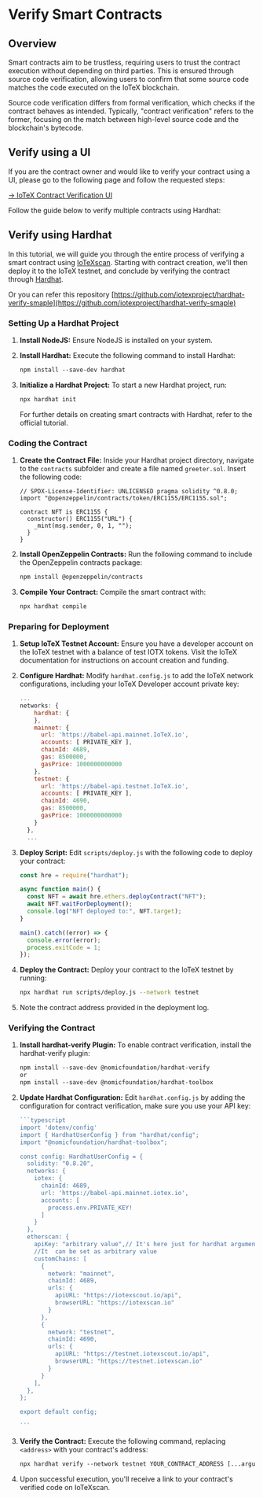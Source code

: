 # Verify Smart Contracts

## Overview

Smart contracts aim to be trustless, requiring users to trust the contract execution without depending on third parties. This is ensured through source code verification, allowing users to confirm that some source code matches the code executed on the IoTeX blockchain.

Source code verification differs from formal verification, which checks if the contract behaves as intended. Typically, "contract verification" refers to the former, focusing on the match between high-level source code and the blockchain's bytecode.

## Verify using a UI

If you are the contract owner and would like to verify your contract using a UI, please go to the following page and follow the requested steps:

[→ IoTeX Contract Verification UI](https://iotexscout.io/verifyContract)

Follow the guide below to verify multiple contracts using Hardhat:

## Verify using Hardhat <a href="#introduction" id="introduction"></a>

In this tutorial, we will guide you through the entire process of verifying a smart contract using [IoTeXscan](https://iotexscan.io/verify-contract). Starting with contract creation, we'll then deploy it to the IoTeX testnet, and conclude by verifying the contract through [Hardhat](https://hardhat.org/hardhat-runner/docs/guides/verifying).

Or you can refer this repository [https://github.com/iotexproject/hardhat-verify-smaple](https://github.com/iotexproject/hardhat-verify-smaple)

### Setting Up a Hardhat Project <a href="#setting-up-a-hardhat-project" id="setting-up-a-hardhat-project"></a>

1. **Install NodeJS:** Ensure NodeJS is installed on your system.
2.  **Install Hardhat:** Execute the following command to install Hardhat:



    ```sh
    npm install --save-dev hardhat
    ```
3.  **Initialize a Hardhat Project:** To start a new Hardhat project, run:



    ```sh
    npx hardhat init
    ```

    For further details on creating smart contracts with Hardhat, refer to the official tutorial.

### Coding the Contract <a href="#coding-the-contract" id="coding-the-contract"></a>

1.  **Create the Contract File:** Inside your Hardhat project directory, navigate to the `contracts` subfolder and create a file named `greeter.sol`. Insert the following code:



    ```solidity
    // SPDX-License-Identifier: UNLICENSED pragma solidity ^0.8.0; 
    import "@openzeppelin/contracts/token/ERC1155/ERC1155.sol"; 

    contract NFT is ERC1155 { 
      constructor() ERC1155("URL") { 
        _mint(msg.sender, 0, 1, ""); 
      } 
    }
    ```
2.  **Install OpenZeppelin Contracts:** Run the following command to include the OpenZeppelin contracts package:



    ```sh
    npm install @openzeppelin/contracts
    ```
3.  **Compile Your Contract:** Compile the smart contract with:



    ```sh
    npx hardhat compile
    ```

### Preparing for Deployment <a href="#preparing-for-deployment" id="preparing-for-deployment"></a>

1. **Setup IoTeX Testnet Account:** Ensure you have a developer account on the IoTeX testnet with a balance of test IOTX tokens. Visit the IoTeX documentation for instructions on account creation and funding.
2.  **Configure Hardhat:** Modify `hardhat.config.js` to add the IoTeX network configurations, including your IoTeX Developer account private key:



    ```javascript
    ...
    networks: {
        hardhat: {
        },
        mainnet: {
          url: 'https://babel-api.mainnet.IoTeX.io',
          accounts: [ PRIVATE_KEY ],
          chainId: 4689,
          gas: 8500000,
          gasPrice: 1000000000000
        },
        testnet: {
          url: 'https://babel-api.testnet.IoTeX.io',
          accounts: [ PRIVATE_KEY ],
          chainId: 4690,
          gas: 8500000,
          gasPrice: 1000000000000
        }
      },
      ...
    ```
3.  **Deploy Script:** Edit `scripts/deploy.js` with the following code to deploy your contract:



    ```javascript
    const hre = require("hardhat");

    async function main() {
      const NFT = await hre.ethers.deployContract("NFT");
      await NFT.waitForDeployment();
      console.log("NFT deployed to:", NFT.target);
    }

    main().catch((error) => {
      console.error(error);
      process.exitCode = 1;
    });
    ```
4.  **Deploy the Contract:** Deploy your contract to the IoTeX testnet by running:



    ```sh
    npx hardhat run scripts/deploy.js --network testnet
    ```


5. Note the contract address provided in the deployment log.

### Verifying the Contract <a href="#verifying-the-contract" id="verifying-the-contract"></a>

1.  **Install hardhat-verify Plugin:** To enable contract verification, install the hardhat-verify plugin:



    ```sh
    npm install --save-dev @nomicfoundation/hardhat-verify
    or
    npm install --save-dev @nomicfoundation/hardhat-toolbox
    ```
2.  **Update Hardhat Configuration:** Edit `hardhat.config.js` by adding the configuration for contract verification, make sure you use your API key:



    ````javascript
    ```typescript
    import 'dotenv/config'
    import { HardhatUserConfig } from "hardhat/config";
    import "@nomicfoundation/hardhat-toolbox";

    const config: HardhatUserConfig = {
      solidity: "0.8.20",
      networks: {
        iotex: {
          chainId: 4689,
          url: 'https://babel-api.mainnet.iotex.io',
          accounts: [
            process.env.PRIVATE_KEY!
          ]
        }
      },
      etherscan: {
        apiKey: "arbitrary value",// It's here just for hardhat arguments validation
        //It  can be set as arbitrary value
        customChains: [
          {
            network: "mainnet",
            chainId: 4689,
            urls: {
              apiURL: "https://iotexscout.io/api",
              browserURL: "https://iotexscan.io"
            }
          },
          {
            network: "testnet",
            chainId: 4690,
            urls: {
              apiURL: "https://testnet.iotexscout.io/api",
              browserURL: "https://testnet.iotexscan.io"
            }
          }
        ],
      },
    };

    export default config;

    ```
    ````
3.  **Verify the Contract:** Execute the following command, replacing `<address>` with your contract's address:



    ```sh
    npx hardhat verify --network testnet YOUR_CONTRACT_ADDRESS [...arguments in constructor]
    ```
4. Upon successful execution, you'll receive a link to your contract's verified code on IoTeXscan.
